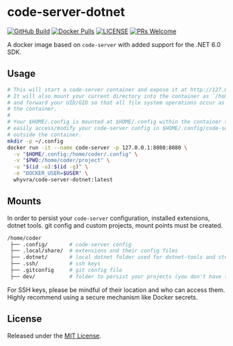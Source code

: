 # code-server-dotnet

[![GitHub Build](https://img.shields.io/github/workflow/status/whyvra/code-server-dotnet/Build%20Docker%20image?style=flat-square)](https://github.com/whyvra/code-server-dotnet/actions)
[![Docker Pulls](https://img.shields.io/docker/pulls/whyvra/code-server-dotnet?style=flat-square)](https://hub.docker.com/r/whyvra/code-server-dotnet)
[![LICENSE](https://img.shields.io/badge/license-MIT-blue?style=flat-square)](https://github.com/whyvra/code-server-dotnet/blob/master/LICENSE)
[![PRs Welcome](https://img.shields.io/badge/PRs-welcome-brightgreen.svg?style=flat-square)](http://makeapullrequest.com)

A docker image based on `code-server` with added support for the .NET 6.0 SDK.

## Usage

```bash
# This will start a code-server container and expose it at http://127.0.0.1:8080.
# It will also mount your current directory into the container as `/home/coder/project`
# and forward your UID/GID so that all file system operations occur as your user outside
# the container.
#
# Your $HOME/.config is mounted at $HOME/.config within the container to ensure you can
# easily access/modify your code-server config in $HOME/.config/code-server/config.json
# outside the container.
mkdir -p ~/.config
docker run -it --name code-server -p 127.0.0.1:8080:8080 \
  -v "$HOME/.config:/home/coder/.config" \
  -v "$PWD:/home/coder/project" \
  -u "$(id -u):$(id -g)" \
  -e "DOCKER_USER=$USER" \
  whyvra/code-server-dotnet:latest
```

## Mounts

In order to persist your `code-server` configuration, installed extensions, dotnet tools. git config and custom projects, mount points must be created.

```bash
/home/coder
 ├── .config/       # code-server config
 ├── .local/share/  # extensions and their config files
 ├── .dotnet/       # local dotnet folder used for dotnet-tools and stuff
 ├── .ssh/          # ssh keys 
 ├── .gitconfig     # git config file
 ├── dev/           # folder to persist your projects (you don't have to call it dev)
```

For SSH keys, please be mindful of their location and who can access them. Highly recommend using a secure mechanism like Docker secrets.

## License

Released under the [MIT License](https://github.com/whyvra/code-server-dotnet/blob/master/LICENSE).